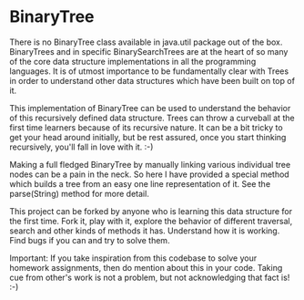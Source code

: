 BinaryTree
==========
There is no BinaryTree class available in java.util package out of the box. 
BinaryTrees and in specific BinarySearchTrees are at the heart of so many of
the core data structure implementations in all the programming languages.
It is of utmost importance to be fundamentally clear with Trees in order to 
understand other data structures which have been built on top of it. 

This implementation of BinaryTree can be used to understand the behavior of this 
recursively defined data structure. Trees can throw a curveball at the first time
learners because of its recursive nature. It can be a bit tricky to get your head
around initially, but be rest assured, once you start thinking recursively, you'll 
fall in love with it. :-)

Making a full fledged BinaryTree by manually linking various individual tree nodes can be a
pain in the neck. So here I have provided a special method which builds a tree from an easy
one line representation of it. See the parse(String) method for more detail.

This project can be forked by anyone who is learning this data structure for the first
time. Fork it, play with it, explore the behavior of different traversal, search and other
kinds of methods it has. Understand how it is working. Find bugs if you can and try to
solve them.

Important:
If you take inspiration from this codebase to solve your homework assignments, then do 
mention about this in your code. Taking cue from other's work is not a problem, but not 
acknowledging that fact is! :-)


